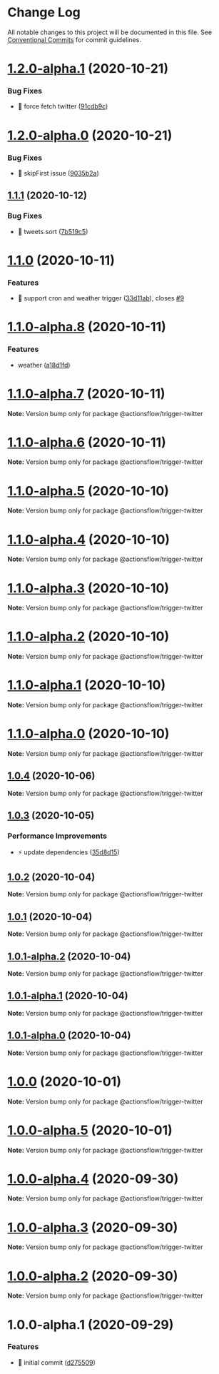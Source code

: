 # Change Log

All notable changes to this project will be documented in this file.
See [Conventional Commits](https://conventionalcommits.org) for commit guidelines.

# [1.2.0-alpha.1](https://github.com/actionsflow/actionsflow/compare/@actionsflow/trigger-twitter@1.2.0-alpha.0...@actionsflow/trigger-twitter@1.2.0-alpha.1) (2020-10-21)


### Bug Fixes

* 🐛 force fetch twitter ([91cdb9c](https://github.com/actionsflow/actionsflow/commit/91cdb9c41919758aa89f2e799d1f6bf21bafb061))





# [1.2.0-alpha.0](https://github.com/actionsflow/actionsflow/compare/@actionsflow/trigger-twitter@1.1.1...@actionsflow/trigger-twitter@1.2.0-alpha.0) (2020-10-21)


### Bug Fixes

* 🐛 skipFirst issue ([9035b2a](https://github.com/actionsflow/actionsflow/commit/9035b2a3e80085fe9e0f94053edeae55526b5a34))





## [1.1.1](https://github.com/actionsflow/actionsflow/compare/@actionsflow/trigger-twitter@1.1.0...@actionsflow/trigger-twitter@1.1.1) (2020-10-12)


### Bug Fixes

* 🐛 tweets sort ([7b519c5](https://github.com/actionsflow/actionsflow/commit/7b519c5b30d8a213c9889f8fa2d17b64531c5ce6))





# [1.1.0](https://github.com/actionsflow/actionsflow/compare/@actionsflow/trigger-twitter@1.0.4...@actionsflow/trigger-twitter@1.1.0) (2020-10-11)


### Features

* 🎸 support cron and weather trigger ([33d11ab](https://github.com/actionsflow/actionsflow/commit/33d11ab0952b84aaa38e7195407138180f727392)), closes [#9](https://github.com/actionsflow/actionsflow/issues/9)





# [1.1.0-alpha.8](https://github.com/actionsflow/actionsflow/compare/@actionsflow/trigger-twitter@1.1.0-alpha.7...@actionsflow/trigger-twitter@1.1.0-alpha.8) (2020-10-11)


### Features

* weather ([a18d1fd](https://github.com/actionsflow/actionsflow/commit/a18d1fd3d27db8a287452381eaf0d38470ea2993))





# [1.1.0-alpha.7](https://github.com/actionsflow/actionsflow/compare/@actionsflow/trigger-twitter@1.1.0-alpha.6...@actionsflow/trigger-twitter@1.1.0-alpha.7) (2020-10-11)

**Note:** Version bump only for package @actionsflow/trigger-twitter





# [1.1.0-alpha.6](https://github.com/actionsflow/actionsflow/compare/@actionsflow/trigger-twitter@1.1.0-alpha.5...@actionsflow/trigger-twitter@1.1.0-alpha.6) (2020-10-11)

**Note:** Version bump only for package @actionsflow/trigger-twitter





# [1.1.0-alpha.5](https://github.com/actionsflow/actionsflow/compare/@actionsflow/trigger-twitter@1.1.0-alpha.4...@actionsflow/trigger-twitter@1.1.0-alpha.5) (2020-10-10)

**Note:** Version bump only for package @actionsflow/trigger-twitter





# [1.1.0-alpha.4](https://github.com/actionsflow/actionsflow/compare/@actionsflow/trigger-twitter@1.1.0-alpha.3...@actionsflow/trigger-twitter@1.1.0-alpha.4) (2020-10-10)

**Note:** Version bump only for package @actionsflow/trigger-twitter





# [1.1.0-alpha.3](https://github.com/actionsflow/actionsflow/compare/@actionsflow/trigger-twitter@1.1.0-alpha.2...@actionsflow/trigger-twitter@1.1.0-alpha.3) (2020-10-10)

**Note:** Version bump only for package @actionsflow/trigger-twitter





# [1.1.0-alpha.2](https://github.com/actionsflow/actionsflow/compare/@actionsflow/trigger-twitter@1.1.0-alpha.1...@actionsflow/trigger-twitter@1.1.0-alpha.2) (2020-10-10)

**Note:** Version bump only for package @actionsflow/trigger-twitter





# [1.1.0-alpha.1](https://github.com/actionsflow/actionsflow/compare/@actionsflow/trigger-twitter@1.1.0-alpha.0...@actionsflow/trigger-twitter@1.1.0-alpha.1) (2020-10-10)

**Note:** Version bump only for package @actionsflow/trigger-twitter





# [1.1.0-alpha.0](https://github.com/actionsflow/actionsflow/compare/@actionsflow/trigger-twitter@1.0.4...@actionsflow/trigger-twitter@1.1.0-alpha.0) (2020-10-10)

**Note:** Version bump only for package @actionsflow/trigger-twitter





## [1.0.4](https://github.com/actionsflow/actionsflow/compare/@actionsflow/trigger-twitter@1.0.3...@actionsflow/trigger-twitter@1.0.4) (2020-10-06)

**Note:** Version bump only for package @actionsflow/trigger-twitter





## [1.0.3](https://github.com/actionsflow/actionsflow/compare/@actionsflow/trigger-twitter@1.0.2...@actionsflow/trigger-twitter@1.0.3) (2020-10-05)


### Performance Improvements

* ⚡️ update dependencies ([35d8d15](https://github.com/actionsflow/actionsflow/commit/35d8d15d049f9b8109186449c3405a7c891d1bab))





## [1.0.2](https://github.com/actionsflow/actionsflow/compare/@actionsflow/trigger-twitter@1.0.1...@actionsflow/trigger-twitter@1.0.2) (2020-10-04)

**Note:** Version bump only for package @actionsflow/trigger-twitter





## [1.0.1](https://github.com/actionsflow/actionsflow/compare/@actionsflow/trigger-twitter@1.0.1-alpha.2...@actionsflow/trigger-twitter@1.0.1) (2020-10-04)

**Note:** Version bump only for package @actionsflow/trigger-twitter





## [1.0.1-alpha.2](https://github.com/actionsflow/actionsflow/compare/@actionsflow/trigger-twitter@1.0.1-alpha.1...@actionsflow/trigger-twitter@1.0.1-alpha.2) (2020-10-04)

**Note:** Version bump only for package @actionsflow/trigger-twitter





## [1.0.1-alpha.1](https://github.com/actionsflow/actionsflow/compare/@actionsflow/trigger-twitter@1.0.1-alpha.0...@actionsflow/trigger-twitter@1.0.1-alpha.1) (2020-10-04)

**Note:** Version bump only for package @actionsflow/trigger-twitter





## [1.0.1-alpha.0](https://github.com/actionsflow/actionsflow/compare/@actionsflow/trigger-twitter@1.0.0...@actionsflow/trigger-twitter@1.0.1-alpha.0) (2020-10-04)

**Note:** Version bump only for package @actionsflow/trigger-twitter





# [1.0.0](https://github.com/actionsflow/actionsflow/compare/@actionsflow/trigger-twitter@1.0.0-alpha.5...@actionsflow/trigger-twitter@1.0.0) (2020-10-01)

**Note:** Version bump only for package @actionsflow/trigger-twitter





# [1.0.0-alpha.5](https://github.com/actionsflow/actionsflow/compare/@actionsflow/trigger-twitter@1.0.0-alpha.4...@actionsflow/trigger-twitter@1.0.0-alpha.5) (2020-10-01)

**Note:** Version bump only for package @actionsflow/trigger-twitter





# [1.0.0-alpha.4](https://github.com/actionsflow/actionsflow/compare/@actionsflow/trigger-twitter@1.0.0-alpha.3...@actionsflow/trigger-twitter@1.0.0-alpha.4) (2020-09-30)

**Note:** Version bump only for package @actionsflow/trigger-twitter





# [1.0.0-alpha.3](https://github.com/actionsflow/actionsflow/compare/@actionsflow/trigger-twitter@1.0.0-alpha.2...@actionsflow/trigger-twitter@1.0.0-alpha.3) (2020-09-30)

**Note:** Version bump only for package @actionsflow/trigger-twitter





# [1.0.0-alpha.2](https://github.com/actionsflow/actionsflow/compare/@actionsflow/trigger-twitter@1.0.0-alpha.1...@actionsflow/trigger-twitter@1.0.0-alpha.2) (2020-09-30)

**Note:** Version bump only for package @actionsflow/trigger-twitter





# 1.0.0-alpha.1 (2020-09-29)


### Features

* 🎸 initial commit ([d275509](https://github.com/actionsflow/actionsflow/commit/d2755093e6a0d80d7352f635d147424e4e0747bd))
